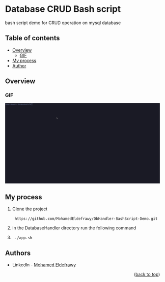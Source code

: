 # Database CRUD Bash script

bash script demo for CRUD operation on mysql database

## Table of contents

- [Overview](#overview)
    - [GIF](#GIF)
- [My process](#my-process)
- [Author](#authors)

## Overview

### GIF

![screen-gif](./DatabaseHandler/GIF.gif)

## My process

1) Clone the project

   ``` https://github.com/MohamedEldefrawy/DbHandler-BashScript-Demo.git```
2) in the DatabaseHandler directory run the following command
3) ```
    ./app.sh
    ```

## Authors

* LinkedIn - [Mohamed Eldefrawy](https://www.linkedin.com/in/mohamedeldefrawy)

<p align="right">(<a href="#top">back to top</a>)</p>
